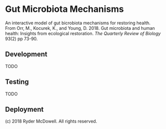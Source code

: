 # Gut Microbiota Mechanisms

An interactive model of gut bicrobiota mechanisms for restoring health. From Orr, M., Kocurek, K., and Young, D. 2018. Gut microbiota and human health: Insights from ecological restoration. _The Quarterly Review of Biology_ 93(2) pp 73-90.

## Development

TODO

## Testing

TODO

## Deployment

(c) 2018 Ryder McDowell. All rights reserved.
